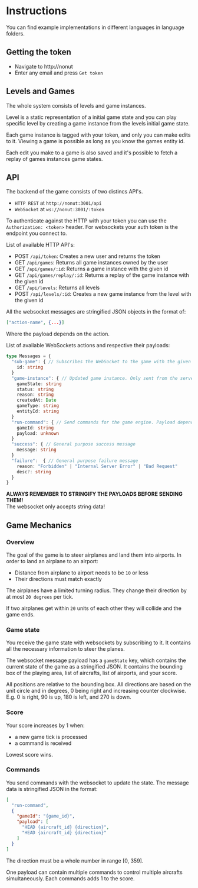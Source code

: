 # Instructions

You can find example implementations in different languages in language folders.

## Getting the token
- Navigate to http://nonut
- Enter any email and press `Get token`

## Levels and Games

The whole system consists of levels and game instances.

Level is a static representation of a initial game state and you can play specific level by creating a game instance from the levels initial game state.

Each game instance is tagged with your token, and only you can make edits to it. Viewing a game is possible as long as you know the games entity id.

Each edit you make to a game is also saved and it's possible to fetch a replay of games instances game states.

## API

The backend of the game consists of two distincs API's.
- `HTTP REST` at `http://nonut:3001/api`
- `WebSocket` at `ws://nonut:3001/:token`

To authenticate against the HTTP with your token you can use the `Authorization: <token>` header. For websockets your auth token is the endpoint you connect to.

List of available HTTP API's:

- POST `/api/token`: Creates a new user and returns the token
- GET `/api/games`: Returns all game instances owned by the user
- GET `/api/games/:id`: Returns a game instance with the given id
- GET `/api/games/replay/:id`: Returns a replay of the game instance with the given id
- GET `/api/levels`: Returns all levels
- POST `/api/levels/:id`: Creates a new game instance from the level with the given id

All the websocket messages are stringified JSON objects in the format of:

```json
["action-name", {...}]
```

Where the payload depends on the action.

List of available WebSockets actions and respective their payloads:

```ts
type Messages = {
  "sub-game": { // Subscribes the WebSocket to the game with the given id
    id: string
  }
  "game-instance": { // Updated game instance. Only sent from the server
    gameState: string
    status: string
    reason: string
    createdAt: Date
    gameType: string
    entityId: string
  }
  "run-command": { // Send commands for the game engine. Payload depends on the game type
    gameId: string
    payload: unknown
  }
  "success": { // General purpose success message
    message: string
  }
  "failure":  { // General purpose failure message
    reason: "Forbidden" | "Internal Server Error" | "Bad Request"
    desc?: string
  }
}
```

**ALWAYS REMEMBER TO STRINGIFY THE PAYLOADS BEFORE SENDING THEM!** \
The websocket only accepts string data!

## Game Mechanics

### Overview

The goal of the game is to steer airplanes and land them into airports.
In order to land an airplane to an airport:
- Distance from airplane to airport needs to be `10` or less
- Their directions must match exactly

The airplanes have a limited turning radius. They change their direction by at most `20 degrees` per tick.

If two airplanes get within `20` units of each other they will collide and the game ends.

### Game state

You receive the game state with websockets by subscribing to it.
It contains all the necessary information to steer the planes.

The websocket message payload has a `gameState` key, which contains the current state of the game as a stringified JSON. It contains the bounding box of the playing area, list of aircrafts, list of airports, and your score.

All positions are relative to the bounding box. All directions are based on the unit circle and in degrees, 0 being right and increasing counter clockwise. E.g. 0 is right, 90 is up, 180 is left, and 270 is down.


### Score

Your score increases by 1 when:
- a new game tick is processed
- a command is received

Lowest score wins.

### Commands

You send commands with the websocket to update the state.
The message data is stringified JSON in the format:
```json
[
  "run-command", 
  { 
    "gameId": "{game_id}", 
    "payload": [
      "HEAD {aircraft_id} {direction}",
      "HEAD {aircraft_id} {direction}"
    ]
  }
]
```
The direction must be a whole number in range [0, 359].

One payload can contain multiple commands to control multiple aircrafts simultaneously. Each commands adds 1 to the score.





